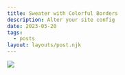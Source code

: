 ```yaml
---
title: Sweater with Colorful Borders
description: Alter your site config
date: 2023-05-20
tags:
  - posts
layout: layouts/post.njk
---
```


![](https://cdn.glitch.global/d039cf19-6ba4-4bff-aa37-74b7173391d2/DSC00914.jpg?v=1704766652809)